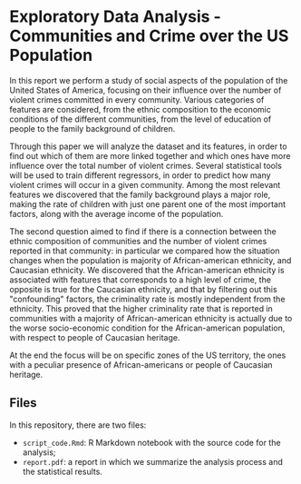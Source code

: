 # Exploratory Data Analysis - Communities and Crime over the US Population

In this report we perform a study of social aspects of the population of the United States of America, focusing on their influence over the number of violent crimes committed in every community. Various categories of features are considered, from the ethnic composition to the economic conditions of the different communities, from the level of education of people to the family background of children.

Through this paper we will analyze the dataset and its features, in order to find out which of them are more linked together and which ones have more influence over the total number of violent crimes. Several statistical tools will be used to train different regressors, in order to predict how many violent crimes will occur in a given community. Among the most relevant features we discovered that the family background plays a major role, making the rate of children with just one parent one of the most important factors, along with the average income of the population.

The second question aimed to find if there is a connection between the ethnic composition of communities and the number of violent crimes reported in that community: in particular we compared how the situation changes when the population is majority of African-american ethnicity, and Caucasian ethnicity. We discovered that the African-american ethnicity is associated with features that corresponds to a high level of crime, the opposite is true for the Caucasian ethnicity, and that by filtering out this "confounding" factors, the criminality rate is mostly independent from the ethnicity. This proved that the higher criminality rate that is reported in communities with a majority of African-american ethnicity is actually due to the worse socio-economic condition for the African-american population, with respect to people of Caucasian heritage.

At the end the focus will be on specific zones of the US territory, the ones with a peculiar presence of African-americans or people of Caucasian heritage.

## Files

In this repository, there are two files:

- `script_code.Rmd`: R Markdown notebook with the source code for the analysis;
- `report.pdf`: a report in which we summarize the analysis process and the statistical results.
